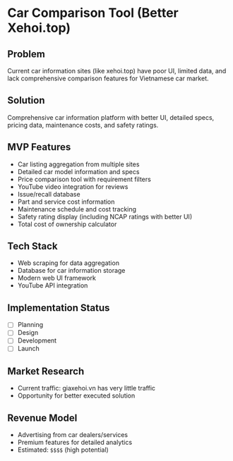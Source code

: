 # Car Comparison Tool (Better Xehoi.top)

## Problem
Current car information sites (like xehoi.top) have poor UI, limited data, and lack comprehensive comparison features for Vietnamese car market.

## Solution
Comprehensive car information platform with better UI, detailed specs, pricing data, maintenance costs, and safety ratings.

## MVP Features
- Car listing aggregation from multiple sites
- Detailed car model information and specs
- Price comparison tool with requirement filters
- YouTube video integration for reviews
- Issue/recall database
- Part and service cost information
- Maintenance schedule and cost tracking
- Safety rating display (including NCAP ratings with better UI)
- Total cost of ownership calculator

## Tech Stack
- Web scraping for data aggregation
- Database for car information storage
- Modern web UI framework
- YouTube API integration

## Implementation Status
- [ ] Planning
- [ ] Design
- [ ] Development
- [ ] Launch

## Market Research
- Current traffic: giaxehoi.vn has very little traffic
- Opportunity for better executed solution

## Revenue Model
- Advertising from car dealers/services
- Premium features for detailed analytics
- Estimated: `$$$$` (high potential)